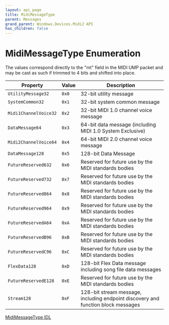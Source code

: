 ```yaml
---
layout: api_page
title: MidiMessageType
parent: Messages
grand_parent: Windows.Devices.Midi2 API
has_children: false
---
```


# MidiMessageType Enumeration

The values correspond directly to the "mt" field in the MIDI UMP packet and may be cast as such if trimmed to 4 bits and shifted into place.

| Property | Value | Description |
| -------- | ------- | ------ |
| `UtilityMessage32` | `0x0` | 32-bit utility message |
| `SystemCommon32` | `0x1` | 32-bit system common message |
| `Midi1ChannelVoice32` | `0x2` | 32-bit MIDI 1.0 channel voice message |
| `DataMessage64` | `0x3` | 64-bit data message (including MIDI 1.0 System Exclusive) |
| `Midi2ChannelVoice64` | `0x4` | 64-bit MIDI 2.0 channel voice message |
| `DataMessage128` | `0x5` | 128-bit Data Message |
| `FutureReserved632` | `0x6` | Reserved for future use by the MIDI standards bodies |
| `FutureReserved732` | `0x7` | Reserved for future use by the MIDI standards bodies |
| `FutureReserved864` | `0x8` | Reserved for future use by the MIDI standards bodies |
| `FutureReserved964` | `0x9` | Reserved for future use by the MIDI standards bodies |
| `FutureReservedA64` | `0xA` | Reserved for future use by the MIDI standards bodies |
| `FutureReservedB96` | `0xB` | Reserved for future use by the MIDI standards bodies |
| `FutureReservedC96` | `0xC` | Reserved for future use by the MIDI standards bodies |
| `FlexData128` | `0xD` | 128-bit Flex Data message including song file data messages |
| `FutureReservedE128` | `0xE` | Reserved for future use by the MIDI standards bodies |
| `Stream128` | `0xF` | 128-bit stream message, including endpoint discovery and function block messages |

[MidiMessageType IDL](https://github.com/microsoft/MIDI/blob/main/src/api/Client/Midi2Client/MidiMessageTypeEnum.idl)
